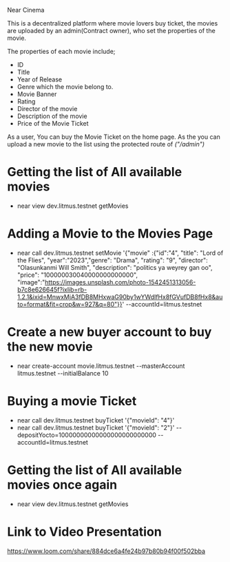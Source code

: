 Near Cinema

This is a decentralized platform where movie lovers buy ticket, the movies are uploaded by an admin(Contract owner), who set the properties of the movie.

The properties of each movie include;
- ID
- Title
- Year of Release
- Genre which the movie belong to.
- Movie Banner
- Rating
- Director of the movie
- Description of the movie
- Price of the Movie Ticket

As a user, You can buy the Movie Ticket on the home page.
As the you can upload a new movie to the list using the protected route of *("/admin")*

# Getting the list of All available movies
- near view dev.litmus.testnet  getMovies


# Adding a Movie to the Movies Page
-  near call dev.litmus.testnet setMovie '{"movie" :{"id":"4", "title": "Lord of the Flies", "year":"2023","genre": "Drama", "rating": "9", "director": "Olasunkanmi Will Smith", "description": "politics ya weyrey gan oo", "price": "100000030040000000000000", "image":"https://images.unsplash.com/photo-1542451313056-b7c8e626645f?ixlib=rb-1.2.1&ixid=MnwxMjA3fDB8MHxwaG90by1wYWdlfHx8fGVufDB8fHx8&auto=format&fit=crop&w=927&q=80"}}' --accountId=litmus.testnet

# Create a new buyer account to buy the new movie 
- near create-account movie.litmus.testnet --masterAccount litmus.testnet --initialBalance 10


# Buying a movie Ticket

- near call dev.litmus.testnet buyTicket '{"movieId": "4"}'
- near call dev.litmus.testnet buyTicket '{"movieId": "2"}' --depositYocto=10000000000000000000000000 --accountId=litmus.testnet


# Getting the list of All available movies once again
- near view dev.litmus.testnet  getMovies


# Link to Video Presentation
https://www.loom.com/share/884dce6a4fe24b97b80b94f00f502bba
